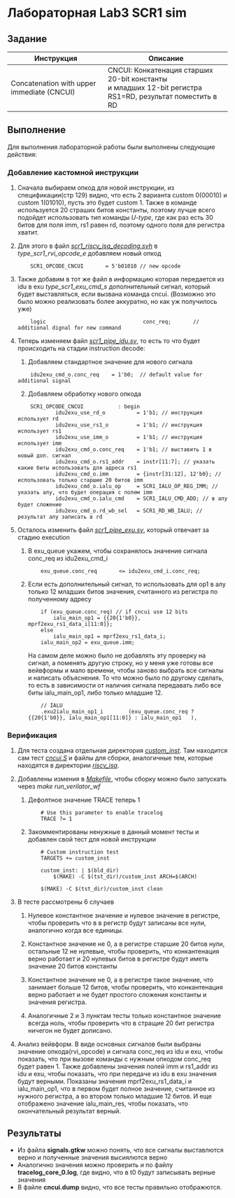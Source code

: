 # Лабораторная Lab3 SCR1 sim

## Задание

|Инструкция                                |Описание                            |
|------------------------------------------|----------------------------------- |
|Concatenation with upper immediate (CNCUI)|CNCUI: Конкатенация старших 20-bit константы<br> и младших 12-bit регистра RS1=RD, результат поместить в RD| 

## Выполнение

Для выполнения лабораторной работы были выполнены следующие действия:

### Добавление кастомной инструкции

1. Сначала выбираем опкод для новой инструкции, из спецификации(стр 129) видно, что есть 2 варианта custom 0(00010) и custom 1(01010), пусть это будет custom 1. Также в команде используется 20 страших битов константы, поэтому лучше всего подойдет использовать тип команды *U-type*, где как раз есть 30 битов для поля imm, rs1 равен rd, поэтому одного поля для регистра хватит.

2. Для этого в файл *[scr1_riscv_isa_decoding.svh](../src/includes/scr1_riscv_isa_decoding.svh)* в *type_scr1_rvi_opcode_e* добавляем новый опкод

    ```
        SCR1_OPCODE_CNCUI       = 5'b01010 // new opcode 
    ```

3. Также добавим в тот же файл в информацию которая передается из idu в exu *type_scr1_exu_cmd_s* дополнительный сигнал, который будет выставляться, если вызвана команда cncui. (Возможно это было можно реализовать более аккуратно, но как уж получилось уже)

    ```
        logic                               conc_req;       // additional dignal for new command
    ```

4. Теперь изменяем файл *[scr1_pipe_idu.sv](../src/core/pipeline/scr1_pipe_idu.sv)*, то есть то что будет происходить на стадии instruction decode:
    1. Добавляем стандартное значение для нового сигнала

    ```
        idu2exu_cmd_o.conc_req    = 1'b0;  // default value for additional signal
    ```

    2. Добавляем обработку нового опкода

    ```
        SCR1_OPCODE_CNCUI           : begin
                idu2exu_use_rd_o          = 1'b1; // инструкция использует rd
                idu2exu_use_rs1_o         = 1'b1; // инструкция использует rs1
                idu2exu_use_imm_o         = 1'b1; // инструкция использует imm
                idu2exu_cmd_o.conc_req    = 1'b1; // выставить 1 в новый доп. сигнал
                idu2exu_cmd_o.rs1_addr    = instr[11:7]; // указать какие биты использовать для адреса rs1
                idu2exu_cmd_o.imm         = {instr[31:12], 12'b0}; // использовать только старшие 20 битов imm
                idu2exu_cmd_o.ialu_op     = SCR1_IALU_OP_REG_IMM; // указать алу, что будет операция с полем imm
                idu2exu_cmd_o.ialu_cmd    = SCR1_IALU_CMD_ADD; // в алу будет сложение
                idu2exu_cmd_o.rd_wb_sel   = SCR1_RD_WB_IALU; // результат алу записать в rd
    ```

5. Осталось изменить файл *[scr1_pipe_exu.sv](../src/core/pipeline/scr1_pipe_exu.sv)*, который отвечает за стадию execution
    1. В exu_queue укажем, чтобы сохранялось значение сигнала conc_req из idu2exu_cmd_i

        ```
            exu_queue.conc_req       <= idu2exu_cmd_i.conc_req;
        ```

    2. Если есть дополнительный сигнал, то использовать для op1 в алу только 12 младших битов значения, считанного из регистра по полученному адресу

        ```
            if (exu_queue.conc_req) // if cncui use 12 bits 
                ialu_main_op1 = {{20{1'b0}}, mprf2exu_rs1_data_i[11:0]};
            else
                ialu_main_op1 = mprf2exu_rs1_data_i;
            ialu_main_op2 = exu_queue.imm;
        ```

        На самом деле можно было не добавлять эту проверку на сигнал, а поменять другую строку, но у меня уже готовы все вейвформы и мало времени, чтобы заново выбрать все сигналы и написать объяснения. То что можно было по другому сделать, то есть в зависимости от наличия сигнала передавать либо все биты ialu_main_op1, либо только младшие 12.

        ```
            // IALU
            .exu2ialu_main_op1_i        (exu_queue.conc_req ? {{20{1'b0}}, ialu_main_op1[11:0]} : ialu_main_op1   ),
        ```

### Верификация

1. Для теста создана отдельная директория *[custom_inst](../sim/tests/custom_inst)*. Там находится сам тест *[cncui.S](../sim/tests/custom_inst/cncui.S)* и файлы для сборки, аналогичные тем, которые находятся в директории *[riscv_isa](../sim/tests/riscv_isa)*.

2. Добавлены измения в *[Makefile](../Makefile)*, чтобы сборку можно было запускать через *make run_verilator_wf*
    1. Дефолтное значение TRACE теперь 1

        ```
            # Use this parameter to enable tracelog
            TRACE ?= 1
        ```

    2. Закомментированы ненужные в данный момент тесты и добавлен свой тест для новой инструкции

        ```
            # Custom instruction test
            TARGETS += custom_inst
        ```

        ```
            custom_inst: | $(bld_dir)
                $(MAKE) -C $(tst_dir)/custom_inst ARCH=$(ARCH)
        ```

        ```
            $(MAKE) -C $(tst_dir)/custom_inst clean
        ```

3. В тесте рассмотрены 6 случаев
    1. Нулевое константное значение и нулевое значение в регистре, чтобы проверить что в в регистр будут записаны все нули, аналогично когда все единицы.

    2. Константное значение не 0, а в регистре старшие 20 битов нули, остальные 12 не нулевые, чтобы проверить, что конкантенация верно работает и 20 нулевых битов в регистре будут иметь значение 20 битов константы

    3. Константное значение не 0, а в регистре такое значение, что занимает больше 12 битов, чтобы проверить, что конкантенация верно работает и не будет простого сложения константы и значения регистра.

    4. Аналогичные 2 и 3 пунктам тесты только константное значение всегда ноль, чтобы проверить что в стращие 20 бит регистра ничегон не будет дописано.

4. Анализ вейвформ. В виде основных сигналов были выбраны значение опкода(rvi_opcode) и сигнала conc_req из idu и exu, чтобы показать, что при вызове команды с нужным опкодом conc_req будет равен 1.
Также добавлены значения полей imm и rs1_addr из idu и exu, чтобы показать, что при передаче из idu в exu значения будут верными.
Показаны значения mprf2exu_rs1_data_i и ialu_main_op1, что в первом будет полное значение, считанное из нужного регистра, а во втором только младшие 12 битов. 
И еще отображено значение ialu_main_res, чтобы показать, что окончательный результат верный.

## Результаты

* Из файла **signals.gtkw** можно понять, что все сигналы выставлются верно и полученные значения высиялются верно
* Аналогично значения можно проверить и по файлу **tracelog_core_0.log**, где видно, что в t0 будут записывать верные значения
* В файле **cncui.dump** видно, что все тесты правильно отображются.